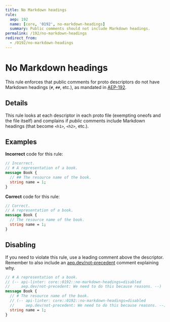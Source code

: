 ```yaml
---
title: No Markdown headings
rule:
  aep: 192
  name: [core, '0192', no-markdown-headings]
  summary: Public comments should not include Markdown headings.
permalink: /192/no-markdown-headings
redirect_from:
  - /0192/no-markdown-headings
---
```


# No Markdown headings

This rule enforces that public comments for proto descriptors do not have
Markdown headings (`#`, `##`, etc.), as mandated in [AEP-192][].

## Details

This rule looks at each descriptor in each proto file (exempting oneofs and the
file itself) and complains if _public_ comments include Markdown headings (that
become `<h1>`, `<h2>`, etc.).

## Examples

**Incorrect** code for this rule:

```proto
// Incorrect.
// # A representation of a book.
message Book {
  // ## The resource name of the book.
  string name = 1;
}
```

**Correct** code for this rule:

```proto
// Correct.
// A representation of a book.
message Book {
  // The resource name of the book.
  string name = 1;
}
```

## Disabling

If you need to violate this rule, use a leading comment above the descriptor.
Remember to also include an [aep.dev/not-precedent][] comment explaining why.

```proto
// # A representation of a book.
// (-- api-linter: core::0192::no-markdown-headings=disabled
//     aep.dev/not-precedent: We need to do this because reasons. --)
message Book {
  // # The resource name of the book.
  // (-- api-linter: core::0192::no-markdown-headings=disabled
  //     aep.dev/not-precedent: We need to do this because reasons. --)
  string name = 1;
}
```

[aep-192]: https://aep.dev/192
[aep.dev/not-precedent]: https://aep.dev/not-precedent

